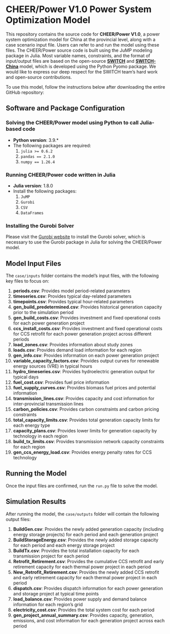 # CHEER/Power V1.0 Power System Optimization Model

This repository contains the source code for **CHEER/Power V1.0**, a power system optimization model for China at the provincial level, along with a case scenario input file. Users can refer to and run the model using these files. The CHEER/Power source code is built using the JuMP modeling package in Julia. Most variable names, constraints, and the format of input/output files are based on the open-source [**SWITCH**](https://github.com/switch-model) and [**SWITCH-China**](https://github.com/switch-model/switch-china-open-model) model, which is developed using the Python Pyomo package. We would like to express our deep respect for the SWITCH team’s hard work and open-source contributions.

To use this model, follow the instructions below after downloading the entire GitHub repository:

## Software and Package Configuration

### Solving the CHEER/Power model using Python to call Julia-based code

- **Python version**: 3.9.*
- The following packages are required:
  1. `julia >= 0.6.2`
  2. `pandas == 2.1.0`
  3. `numpy == 1.26.4`

### Running CHEER/Power code written in Julia

- **Julia version**: 1.8.0
- Install the following packages:
  1. `JuMP`
  2. `Gurobi`
  3. `CSV`
  4. `DataFrames`

### Installing the Gurobi Solver

Please visit the [Gurobi website](https://www.gurobi.com/) to install the Gurobi solver, which is necessary to use the Gurobi package in Julia for solving the CHEER/Power model.

## Model Input Files

The `case/inputs` folder contains the model’s input files, with the following key files to focus on:

1. **periods.csv**: Provides model period-related parameters
2. **timeseries.csv**: Provides typical day-related parameters
3. **timepoints.csv**: Provides typical hour-related parameters
4. **gen_build_predetermined.csv**: Provides historical generation capacity prior to the simulation period
5. **gen_build_costs.csv**: Provides investment and fixed operational costs for each power generation project
6. **ccs_install_costs.csv**: Provides investment and fixed operational costs for CCS retrofit for each power generation project across different periods
7. **load_zones.csv**: Provides information about study zones
8. **loads.csv**: Provides demand load information for each region
9. **gen_info.csv**: Provides information on each power generation project
10. **variable_capacity_factors.csv**: Provides output curves for renewable energy sources (VRE) in typical hours
11. **hydro_timeseries.csv**: Provides hydroelectric generation output for typical days
12. **fuel_cost.csv**: Provides fuel price information
13. **fuel_supply_curves.csv**: Provides biomass fuel prices and potential information
14. **transmission_lines.csv**: Provides capacity and cost information for inter-provincial transmission lines
15. **carbon_policies.csv**: Provides carbon constraints and carbon pricing constraints
16. **total_capacity_limits.csv**: Provides total generation capacity limits for each energy type
17. **capacity_plans.csv**: Provides lower limits for generation capacity by technology in each region
18. **build_tx_limits.csv**: Provides transmission network capacity constraints for each region
19. **gen_ccs_energy_load.csv**: Provides energy penalty rates for CCS technology

## Running the Model

Once the input files are confirmed, run the `run.py` file to solve the model.

## Simulation Results

After running the model, the `case/outputs` folder will contain the following output files:

1. **BuildGen.csv**: Provides the newly added generation capacity (including energy storage projects) for each period and each generation project
2. **BuildStorageEnergy.csv**: Provides the newly added storage capacity for each period and each energy storage project
3. **BuildTx.csv**: Provides the total installation capacity for each transmission project for each period
4. **Retrofit_Retirement.csv**: Provides the cumulative CCS retrofit and early retirement capacity for each thermal power project in each period
5. **New_Retrofit_Retirement.csv**: Provides the newly added CCS retrofit and early retirement capacity for each thermal power project in each period
6. **dispatch.csv**: Provides dispatch information for each power generation and storage project at typical time points
7. **load_balance.csv**: Provides power supply and demand balance information for each region’s grid
8. **electricity_cost.csv**: Provides the total system cost for each period
9. **gen_project_annual_summary.csv**: Provides capacity, generation, emissions, and cost information for each generation project across each period
